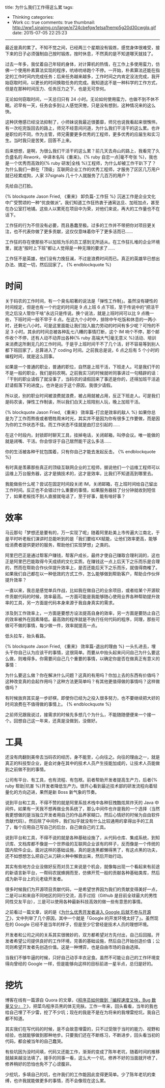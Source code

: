 title: 为什么我们工作得这么累
tags:
  - Thinking
categories:
  - Work
cc: true
comments: true
thumbnail: http://ww1.sinaimg.cn/large/e724cbefgw1etsa1hemp5g20d30cwglq.gif
date: 2015-07-05 22:25:23
---

最近是真的累了。不知不觉之间，已经两三个星期没有锻炼，感觉身体很难受，接下来的日子必须强制自己按时锻炼，按时休息，不然真的是不知道哪天就挂了。

过去一年多，我仗着自己年轻的身体，对计算机的热情，在工作上多使用蛮力，仿佛一个使用朴素算法实现的程序，吭哧吭哧跑个不停。一开始，朴素算法还能在指定的工作时间内完成任务；后来任务越来越多，工作时间之内肯定没法完成，我开始窃取时间，以更长的时间换取任务的完成。我知道这不是一种科学的工作方式，但是在那种时间压力、任务压力之下，也是无可奈何。

<!-- more --><!-- indicate-the-source -->

无论如何窃取时间，一天总归只有 24 小时。无论如何使用蛮力，也做不到不休不眠。迟早有一天，任务会多到让人感觉厌倦，只是没有想到，这种情况来的这么快。

这种厌倦感已经没法抑制了，小师妹说我最近很萎靡，师兄也说我看起来很憔悴。有一次吃完饭回去的路上，师兄不经意间问道，为什么我们干活干的这么累。也许是职位的不同，作为主管，师兄需要更多优秀的工程师，更多优秀的应届生和实习生。当时我只是苦笑，回答不上来。

后来想想，是啊，为很么我们干活干的这么累？前几天去舟山的路上，我看完了久负盛名的 *Rework*，中译本名叫《重来》。{% ruby 自恋一点|毫不夸张 %}，我也是一个优秀而高效的{% ruby 研发|全栈 %}工程师，为什么却被工作干趴下了？为什么我们一群在「顶级」互联网企业工作的优秀工程师，才服务了区区几万用户就已经累成狗，人家 37signals 几十个人就服务了几百万的用户？

先给自己打脸。

{% blockquote Jason Fried, 《重来》 卸负篇-工作狂 %}
沉迷工作是企业文化中广受赞颂的一种“优良做派”。我们知道工作狂热衷于通宵达旦、加班加点，甚至在办公室打地铺。这些人以累死在项目中为荣，对他们来说，再大的工作量也不在话下。

工作狂的行为不但没有必要，而且愚蠢至极。过多的工作并不带把你对项目更关注，也不代表你做了更多贡献，这仅仅意味着你干了更多活而已……

工作狂的存在使那些不以加班为乐的员工感到无所适从。在工作狂扎堆的企业环境里，就连“按时上下班”都让人觉得是一种无理的要求了……

工作狂不是英雄，他们没有力挽狂澜，不过是浪费时间而已。真正的英雄早已想出办法、搞定一切，然后回家了。
{% endblockquote %}

# 时间 #

关于码农的工作时间，有一个臭名昭著的说法是「弹性工作制」。虽然没有硬性的时间规定，但是也有一个约定的时间是 9 点上班 6 点下班，至于传说中的“把活干完之后没人管你干啥”永远只是传说。换个说法，就是上班时间可以比 9 点晚一些，下班时间一般不早于 6 点。在这九个小时中，排除中午吃饭和休息的一两小时，还剩七八小时。可是这里面能让我们投入脑力劳动的时间有多少呢？可怜的不足 3 小时。其余的时间总被各种乱七八糟的事情打断，这个 IM 响个不停，那个邮件收个不停，还有人动不动弄出各种{% ruby 高端大气|毫无意义 %}活动、培训来消费这所剩无几的工作时间。于是乎上班时间干不了几个活，好不容易等到别人都下班回家了，总算进入了 coding 时间。之前我总是说，6 点之后有 5 个小时的编程时间，就是这么回事。

如果是一个普通的职业，普通的职位，自然是上班干活，下班走人。可是我们干的不是一般的职业，我们是码农啊。之前我实习的时候就听同事讲过一句精辟的话：「干别的职业请假了就没事了，当码农的请假回来了事还是你的，还得加班干活追赶请假落下的进度」。也许是出于这个原因，我很少请假。

所以说，别的职业时间被浪费就浪费，被占用就被占用，反正下班走人。可是我们是码农诶，弹性工作制诶，所以我们白天上班陪别人玩，晚上加班干活。

{% blockquote Jason Fried, 《重来》 效率篇-打岔是效率的敌人 %}
如果你总是为了工作而熬夜或者牺牲周末时光，其实并不是因为你有很多工作要做，而是因为你的工作状态不佳。而工作状态不佳就是由打岔引起的……

在这个时段内，封锁即时聊天工具，挂掉电话，关闭邮箱，叫停会议。唯一能做的就是闭嘴、干活。你会惊讶于自己居然能干这么多活……

你的生活被各种干扰包围着，只有你自己才能去发起反击。
{% endblockquote %}

有时真是羡慕那些真正的顶级互联网企业的工程师，据说他们一个运维工程师可以运维上万台服务器，这才是搞技术的，这才是效率，比我们不知道高到哪里去。

我能做些什么呢？尝试在固定时间段关闭 IM，关闭邮箱，在上班时间给自己留出工作时间。反正也不会错过什么重要的事情，如果服务器挂了分分钟就收到短信了，如果老板找不到人直接就电话了，至于好事，能有啥好事？

# 效率 #

马云那句「梦想还是要有的，万一实现了呢」随着阿里赴美上市传遍大江南北，于是平时听老板们演讲时总能听到的是「我们要给XX赋能，让他们效率更高，能够给消费者提供更好的服务，帮助他们实现梦想」之类的。

阿里巴巴正是通过帮客户赚钱，帮客户成长，最终才使自己赚取合理利润的，这也正是阿里巴巴能取得今天成绩的文化实质。在赚钱这一点上后天下之乐而乐是合理的，然而在帮助合作伙伴提升效率上，是否还能后天下之乐而乐，就值得商榷了。如果我们自己都在以一种低效的方式工作，怎么能够做到帮助客户，帮助合作伙伴提升效率？

一直以来，我总是感觉单兵作战，比如我在做自己的业余项目，或者给某个开源软件贡献代码的时候，效率最高。一方面可能是我能够随心使用业界各种帮助提升效率的工具，另一方面是代码本身来源于我自身真实的需求。

涉及到工作效率上，一方面是要想方设法提高自身的效率，另一方面是要防止自己的效率被外在因素降低。最高效的程序就是不执行任何代码的程序，同理，那些可做可不做的事情，每少做一件，效率就提高一点。

低头拉车，抬头看路。

{% blockquote Jason Fried, 《重来》 效率篇-退出的理由 %}
一头扎进去，埋头干你自己认为应该干的事情，这很简单。而要从中抬头起来问问自己为什么要这么做，则难得多。你需要问自己几个重要的事情，以确定你是否在做真正有意义的事情：

为什么要这么做？你在解决什么问题？这真的有用吗？你加上去的东西有价值吗？这种改变真的会起作用吗？这种方法更简单吗？有其他更值得做的事情吗？这样做值吗？

有时候放弃其实是一步好棋，即使你已经为之投入很多努力，也不要继续把大好的时间浪费在不值得做的事情上。
{% endblockquote %}

之前师兄跟我说过，接需求的时候先多想几个为什么，不能随随便便来一个接一个。回想自己这一年来，还真是没做到，没做好。

# 工具 #

还没有肉翻到美帝去当码农的经历，身不能至，心向往之。向往的理由之一，就是真正的科技型企业，是会对身在其中的技术人员产生技能加成的，让技术人员能做到之前做不到的事情。

公司有平台、有工具，也有流程、有包袱。前者帮助开发者提高生产力，后者{% ruby 帮助|坑害 %}开发者降低生产力。很开心看到最近技术部的研发流程向着轻量化的方向迈进，果然是新 Boss 新气象的节奏。

说到平台和工具，不得不赞的就是阿里系技术栈中各种狂拽酷炫屌炸天的 Java 中间件。如果有一天我不想再做业务系统了，那么中间件也许是我的一个选择（当然我更想做的是当独立开发者用自己的作品养家糊口，然后心情好的时候为自由软件贡献代码）。然后除了中间件，我们似乎就没有什么比较通用的拿得出手的工具了，每个应用自己写自己的后台，自己做自己的工具。

说到平台和工具，不得不说的就是各种基础设施了，从代码仓库、集成系统，到知识库、文档库都不像是一个世界级的互联网企业该有的样子，反而像是一个传统的国内软件企业。面对这样的基础设施，真的是连黑都懒得黑了，有这点黑的功夫，还不如想想怎么把自己从刀耕火种中解救出来，然后开始行动。

其实有些地方企业没做好反而对员工来说是个机会，就像每出现一个看起来有前途的新语言新平台，一帮码农就蜂拥而至，仿佛开荒一般的贡献各种基础类库，然后成为新平台上的元老级开发者。

很多时候我们为开源项目贡献代码，一是希望世界因为我们的贡献变得美好一点，二是可以和来自不同地区的同行交流，高手过招（Github 是目前全球最大的男性同性交友平台），三是可以使用各种最新科技高效的做一些有意思的事情。

之前看过一篇文章，说的是《[为什么优秀开发者进入 Google 后就不参与开源了][1]》，文中列举了几个原因，其中一个就是「Google 的开发环境太好了」。虽然现在的 Google 已经不是当年的样子，但是至少它曾经是技术人员的理想环境。

开发者和公司之间的关系其实很微妙的，双方都希望对方先付出，自己后回报。开发者希望公司提供良好的工作环境，完善的基础设施，然后自己开始创造价值；公司则希望开发者先创造价值。这是一种博弈，也是自由市场的自由选择。

当我们不够牛逼的时候，只好自己动手丰衣足食。虽然不可能让自己的工作环境变得向曾经的 Google 一样，但是能够向这样的目标前进一星半点，总归是好的。

# 挖坑 #

博客在线有一篇源自 Quora 的文章，《[程序员如何做到『编程速度又快，Bug 数量又少』？][2]》，把菜鸟程序员黑的体无完肤。工作一年来，回头看看，当年的我也给自己埋了不少雷，挖了不少坑；现在的我是不是在为将来的我埋雷挖坑，我自己都不知道。

其实我们在写代码的时候，是不会故意埋雷的，只不过受限于当时的能力、视野和经验，也就能够做到那种地步。只要我们还在不断练习，不断进步，回头看当初的代码，都会被当年的自己蠢哭。

有些坑因为没时间填，代码又还能工作，渐渐的变成了陈年老坑，随着时间的推移就越来越没法填了。接手的同事一看，这么大一个坑，修养不好的当面就开喷了，修养稍好的恐怕也免不了心谤腹非。

少挖坑，多填自己的坑，也许我们的工作能因此变得更简单。少了陈年老坑的束缚，也许我就能做更多的事情，而不会像现在这么累。

[1]: http://timyang.net/google/open-source/
[2]: http://blog.jobbole.com/84159/

